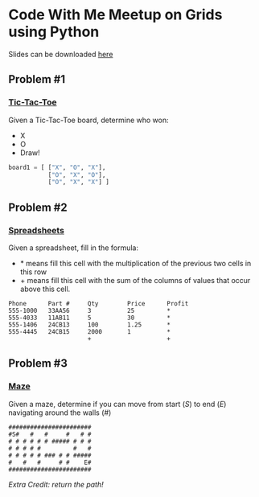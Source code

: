 # Code With Me Meetup on Grids using Python

Slides can be downloaded [here](https://github.com/areddish/python_grids/raw/master/Presentation.pptx)

## Problem #1

### [Tic-Tac-Toe](https://github.com/areddish/python_grids/tree/master/tic-tac-toe)

Given a Tic-Tac-Toe board, determine who won:

- X
- O
- Draw!

```Python
board1 = [ ["X", "O", "X"],
           ["O", "X", "O"],
           ["O", "X", "X"] ]
```

## Problem #2

### [Spreadsheets](https://github.com/areddish/python_grids/tree/master/spreadsheet)

Given a spreadsheet, fill in the formula:

- \* means fill this cell with the multiplication of the previous two cells in this row
- \+ means fill this cell with the sum of the columns of values that occur above this cell.

```Text
Phone      Part #     Qty        Price      Profit
555-1000   33AA56     3          25         *
555-4033   11AB11     5          30         *
555-1406   24CB13     100        1.25       *
555-4445   24CB15     2000       1          *
                      +                     +
```

## Problem #3

### [Maze](https://github.com/areddish/python_grids/tree/master/maze)

Given a maze, determine if you can move from start (_S_) to end (_E_) navigating around the walls (_#_)

```Text
#######################
#S#   #   #     #   # #
# # # # # # ##### # # #
# # # # #         #   #
# # # # # ### # # #####
#   #   #     # #    E#
#######################
```

_Extra Credit: return the path!_
